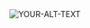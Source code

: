 <picture>
 <source media="(prefers-color-scheme: dark)" srcset="https://github.com/LILLUP/docs.lillup.com/blob/main/assets/chain_polygon 50%25.png">
 <source media="(prefers-color-scheme: light)" srcset="https://github.com/LILLUP/docs.lillup.com/blob/main/assets/chain_polygon 50%25.png">
 <img alt="YOUR-ALT-TEXT" src="YOUR-DEFAULT-IMAGE">
</picture>
